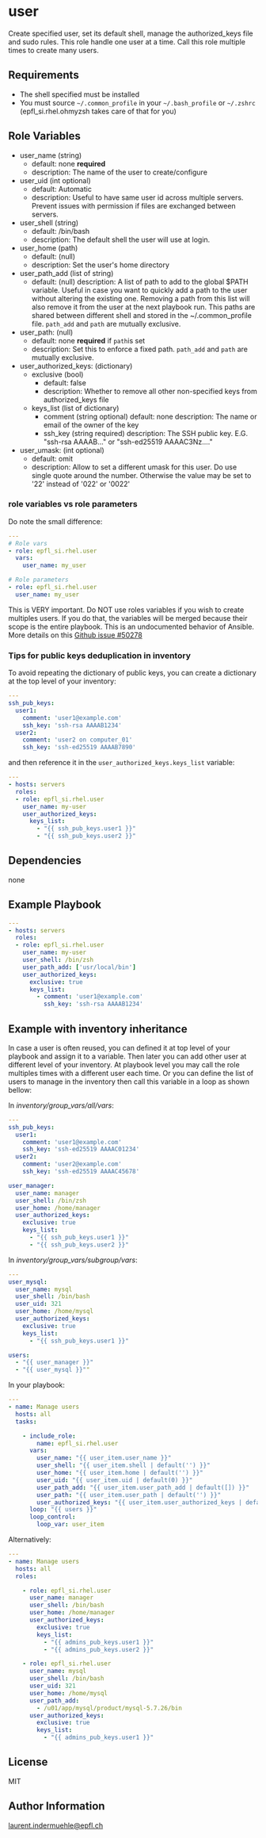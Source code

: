 user
=========

Create specified user, set its default shell, manage the authorized_keys file and sudo rules.
This role handle one user at a time. Call this role multiple times to create many users.


Requirements
------------

* The shell specified must be installed
* You must source `~/.common_profile` in your `~/.bash_profile` or `~/.zshrc` (epfl_si.rhel.ohmyzsh takes care of that for you)


Role Variables
--------------

* user_name (string)
  * default: none **required**
  * description: The name of the user to create/configure
* user_uid (int optional)
  * default: Automatic
  * description: Useful to have same user id across multiple servers. Prevent issues with permission if files are exchanged between servers.
* user_shell (string)
  * default: /bin/bash
  * description: The default shell the user will use at login.
* user_home (path)
  * default: (null)
  * description: Set the user's home directory
* user_path_add (list of string)
  * default: (null)
    description: A list of path to add to the global $PATH variable. Useful in case you want to quickly add a path to the user without altering the existing one. Removing a path from this list will also remove it from the user at the next playbook run. This paths are shared between different shell and stored in the ~/.common_profile file. `path_add` and `path` are mutually exclusive.
* user_path: (null)
  * default: none **required** if `path`is set
  * description: Set this to enforce a fixed path. `path_add` and `path` are mutually exclusive.
* user_authorized_keys: (dictionary)
  * exclusive (bool)
    * default: false
    * description: Whether to remove all other non-specified keys from authorized_keys file
  * keys_list (list of dictionary)
    * comment (string optional)
      default: none
      description: The name or email of the owner of the key
    * ssh_key (string required)
      description: The SSH public key. E.G. "ssh-rsa AAAAB..." or "ssh-ed25519 AAAAC3Nz...."
* user_umask: (int optional)
  * default: omit
  * description: Allow to set a different umask for this user. Do use single quote around the number. Otherwise the value may be set to '22' instead of '022' or '0022'


### role variables vs role parameters

Do note the small difference:

```yaml
---
# Role vars
- role: epfl_si.rhel.user
  vars:
    user_name: my_user

# Role parameters
- role: epfl_si.rhel.user
  user_name: my_user
```

This is VERY important. Do NOT use roles variables if you wish to create multiples users. If you do that, the variables will be merged because their scope is the entire playbook. This is an undocumented behavior of Ansible. More details on this [Github issue #50278](https://github.com/ansible/ansible/issues/50278)


### Tips for public keys deduplication in inventory

To avoid repeating the dictionary of public keys, you can create a dictionary at the top level of your inventory:

```yaml
---
ssh_pub_keys:
  user1:
    comment: 'user1@example.com'
    ssh_key: 'ssh-rsa AAAAB1234'
  user2:
    comment: 'user2 on computer_01'
    ssh_key: 'ssh-ed25519 AAAAB7890'
```

and then reference it in the `user_authorized_keys.keys_list` variable:

```yaml
---
- hosts: servers
  roles:
  - role: epfl_si.rhel.user
    user_name: my-user
    user_authorized_keys:
      keys_list:
        - "{{ ssh_pub_keys.user1 }}"
        - "{{ ssh_pub_keys.user2 }}"
```


Dependencies
------------

none


Example Playbook
----------------

```yaml
---
- hosts: servers
  roles:
  - role: epfl_si.rhel.user
    user_name: my-user
    user_shell: /bin/zsh
    user_path_add: ['usr/local/bin']
    user_authorized_keys:
      exclusive: true
      keys_list:
        - comment: 'user1@example.com'
          ssh_key: 'ssh-rsa AAAAB1234'
```

## Example with inventory inheritance

In case a user is often reused, you can defined it at top level of your playbook and assign it to a variable. Then later you can add other user at different level of your inventory. At playbook level you may call the role multiples times with a different user each time. Or you can define the list of users to manage in the inventory then call this variable in a loop as shown bellow:

In *inventory/group_vars/all/vars*:

```yaml
---
ssh_pub_keys:
  user1:
    comment: 'user1@example.com'
    ssh_key: 'ssh-ed25519 AAAAC01234'
  user2:
    comment: 'user2@example.com'
    ssh_key: 'ssh-ed25519 AAAAC45678'

user_manager:
  user_name: manager
  user_shell: /bin/zsh
  user_home: /home/manager
  user_authorized_keys:
    exclusive: true
    keys_list:
      - "{{ ssh_pub_keys.user1 }}"
      - "{{ ssh_pub_keys.user2 }}"
```

In *inventory/group_vars/subgroup/vars*:

```yaml
---
user_mysql:
  user_name: mysql
  user_shell: /bin/bash
  user_uid: 321
  user_home: /home/mysql
  user_authorized_keys:
    exclusive: true
    keys_list:
      - "{{ ssh_pub_keys.user1 }}"

users:
  - "{{ user_manager }}"
  - "{{ user_mysql }}""
```

In your playbook:

```yaml
---
- name: Manage users
  hosts: all
  tasks:

    - include_role:
        name: epfl_si.rhel.user
      vars:
        user_name: "{{ user_item.user_name }}"
        user_shell: "{{ user_item.shell | default('') }}"
        user_home: "{{ user_item.home | default('') }}"
        user_uid: "{{ user_item.uid | default(0) }}"
        user_path_add: "{{ user_item.user_path_add | default([]) }}"
        user_path: "{{ user_item.user_path | default('') }}"
        user_authorized_keys: "{{ user_item.user_authorized_keys | default({}) }}"
      loop: "{{ users }}"
      loop_control:
        loop_var: user_item

```

Alternatively:

```yaml
---
- name: Manage users
  hosts: all
  roles:

    - role: epfl_si.rhel.user
      user_name: manager
      user_shell: /bin/bash
      user_home: /home/manager
      user_authorized_keys:
        exclusive: true
        keys_list:
          - "{{ admins_pub_keys.user1 }}"
          - "{{ admins_pub_keys.user2 }}"

    - role: epfl_si.rhel.user
      user_name: mysql
      user_shell: /bin/bash
      user_uid: 321
      user_home: /home/mysql
      user_path_add:
        - /u01/app/mysql/product/mysql-5.7.26/bin
      user_authorized_keys:
        exclusive: true
        keys_list:
          - "{{ admins_pub_keys.user1 }}"
```


License
-------

MIT

Author Information
------------------

laurent.indermuehle@epfl.ch
